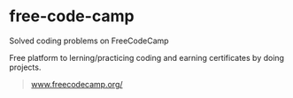 # free-code-camp
Solved coding problems on FreeCodeCamp

Free platform to lerning/practicing coding and earning certificates by doing projects.

> www.freecodecamp.org/
